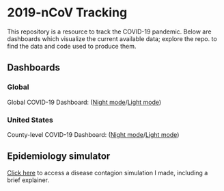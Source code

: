 # 2019-nCoV Tracking

This repository is a resource to track the COVID-19 pandemic. Below are dashboards which visualize the current available data; explore the repo. to find the data and code used to produce them.

## Dashboards
### Global
Global COVID-19 Dashboard: ([Night mode](https://raw.githack.com/rcberg/2019-ncov-tracking/master/sars-cov-2-interactive.html)/[Light mode](https://raw.githack.com/rcberg/2019-ncov-tracking/master/sars-cov-2-interactive-light.html))

### United States
County-level COVID-19 Dashboard: ([Night mode](https://raw.githack.com/rcberg/2019-ncov-tracking/master/sars-cov-2-interactive-uscounties.html)/[Light mode](https://raw.githack.com/rcberg/2019-ncov-tracking/master/sars-cov-2-interactive-uscounties-light.html))

## Epidemiology simulator

[Click here](https://github.com/rcberg/2019-ncov-tracking/tree/master/econepimodel) to access a disease contagion simulation I made, including a brief explainer.
